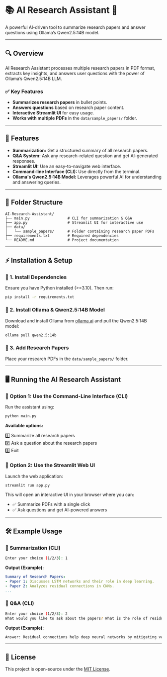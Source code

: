 # 📚 AI Research Assistant 🤖

A powerful AI-driven tool to summarize research papers and answer questions using Ollama’s Qwen2.5:14B model.

---

## 🔍 Overview

AI Research Assistant processes multiple research papers in PDF format, extracts key insights, and answers user questions with the power of Ollama’s Qwen2.5:14B LLM.

### ✅ Key Features
- **Summarizes research papers** in bullet points.
- **Answers questions** based on research paper content.
- **Interactive Streamlit UI** for easy usage.
- **Works with multiple PDFs** in the `data/sample_papers/` folder.

---

## 🚀 Features

- **Summarization:** Get a structured summary of all research papers.
- **Q&A System:** Ask any research-related question and get AI-generated responses.
- **Streamlit UI:** Use an easy-to-navigate web interface.
- **Command-line Interface (CLI):** Use directly from the terminal.
- **Ollama's Qwen2.5:14B Model:** Leverages powerful AI for understanding and answering queries.

---

## 📂 Folder Structure

```
AI-Research-Assistant/
├── main.py                 # CLI for summarization & Q&A
├── app.py                  # Streamlit UI for interactive use
├── data/
│   └── sample_papers/      # Folder containing research paper PDFs
├── requirements.txt        # Required dependencies
└── README.md               # Project documentation
```

---

## ⚡ Installation & Setup

### 🔹 1. Install Dependencies
Ensure you have Python installed (>=3.10). Then run:

```bash
pip install -r requirements.txt
```

### 🔹 2. Install Ollama & Qwen2.5:14B Model
Download and install Ollama from [ollama.ai](https://ollama.ai) and pull the Qwen2.5:14B model:

```bash
ollama pull qwen2.5:14b
```

### 🔹 3. Add Research Papers
Place your research PDFs in the `data/sample_papers/` folder.

---

## 🖥️ Running the AI Research Assistant

### 📌 Option 1: Use the Command-Line Interface (CLI)
Run the assistant using:

```bash
python main.py
```

**Available options:**

1️⃣ Summarize all research papers  
2️⃣ Ask a question about the research papers  
3️⃣ Exit  

### 📌 Option 2: Use the Streamlit Web UI
Launch the web application:

```bash
streamlit run app.py
```

This will open an interactive UI in your browser where you can:
- ✅ Summarize PDFs with a single click
- ✅ Ask questions and get AI-powered answers

---

## 🛠️ Example Usage

### 📌 Summarization (CLI)

```bash
Enter your choice (1/2/3): 1
```

**Output (Example):**

```yaml
Summary of Research Papers:
- Paper 1: Discusses LSTM networks and their role in deep learning.
- Paper 2: Analyzes residual connections in CNNs.
...
```

### 📌 Q&A (CLI)

```bash
Enter your choice (1/2/3): 2
What would you like to ask about the papers? What is the role of residual connections in deep neural networks?
```

**Output (Example):**

```bash
Answer: Residual connections help deep neural networks by mitigating vanishing gradients...
```

---

## 📜 License

This project is open-source under the [MIT License](LICENSE).
